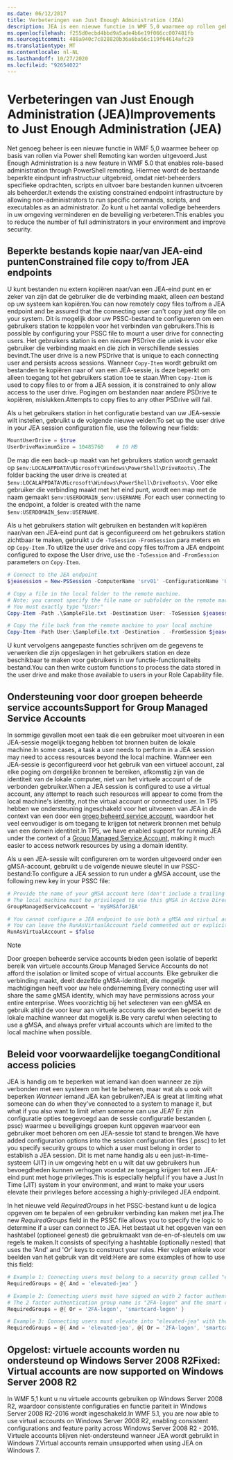 ```yaml
---
ms.date: 06/12/2017
title: Verbeteringen van Just Enough Administration (JEA)
description: JEA is een nieuwe functie in WMF 5,0 waarmee op rollen gebaseerd beheer via Power shell Remoting kan worden ingeschakeld. Hiermee wordt de bestaande beperkte eindpunt infrastructuur uitgebreid, omdat niet-beheerders specifieke opdrachten, scripts en uitvoer bare bestanden kunnen uitvoeren als beheerder.
ms.openlocfilehash: f255d0ecbd4bbd9a5ade4b6e19f066cc007481fb
ms.sourcegitcommit: 488a940c7c828820b36a6ba56c119f64614afc29
ms.translationtype: MT
ms.contentlocale: nl-NL
ms.lasthandoff: 10/27/2020
ms.locfileid: "92654022"
---
```

# <a name="improvements-to-just-enough-administration-jea"></a><span data-ttu-id="a18c1-104">Verbeteringen van Just Enough Administration (JEA)</span><span class="sxs-lookup"><span data-stu-id="a18c1-104">Improvements to Just Enough Administration (JEA)</span></span>

<span data-ttu-id="a18c1-105">Net genoeg beheer is een nieuwe functie in WMF 5,0 waarmee beheer op basis van rollen via Power shell Remoting kan worden uitgevoerd.</span><span class="sxs-lookup"><span data-stu-id="a18c1-105">Just Enough Administration is a new feature in WMF 5.0 that enables role-based administration through PowerShell remoting.</span></span> <span data-ttu-id="a18c1-106">Hiermee wordt de bestaande beperkte eindpunt infrastructuur uitgebreid, omdat niet-beheerders specifieke opdrachten, scripts en uitvoer bare bestanden kunnen uitvoeren als beheerder.</span><span class="sxs-lookup"><span data-stu-id="a18c1-106">It extends the existing constrained endpoint infrastructure by allowing non-administrators to run specific commands, scripts, and executables as an administrator.</span></span> <span data-ttu-id="a18c1-107">Zo kunt u het aantal volledige beheerders in uw omgeving verminderen en de beveiliging verbeteren.</span><span class="sxs-lookup"><span data-stu-id="a18c1-107">This enables you to reduce the number of full administrators in your environment and improve security.</span></span>

## <a name="constrained-file-copy-tofrom-jea-endpoints"></a><span data-ttu-id="a18c1-108">Beperkte bestands kopie naar/van JEA-eind punten</span><span class="sxs-lookup"><span data-stu-id="a18c1-108">Constrained file copy to/from JEA endpoints</span></span>

<span data-ttu-id="a18c1-109">U kunt bestanden nu extern kopiëren naar/van een JEA-eind punt en er zeker van zijn dat de gebruiker die de verbinding maakt, alleen *een* bestand op uw systeem kan kopiëren.</span><span class="sxs-lookup"><span data-stu-id="a18c1-109">You can now remotely copy files to/from a JEA endpoint and be assured that the connecting user can't copy just *any* file on your system.</span></span> <span data-ttu-id="a18c1-110">Dit is mogelijk door uw PSSC-bestand te configureren om een gebruikers station te koppelen voor het verbinden van gebruikers.</span><span class="sxs-lookup"><span data-stu-id="a18c1-110">This is possible by configuring your PSSC file to mount a user drive for connecting users.</span></span> <span data-ttu-id="a18c1-111">Het gebruikers station is een nieuwe PSDrive die uniek is voor elke gebruiker die verbinding maakt en die zich in verschillende sessies bevindt.</span><span class="sxs-lookup"><span data-stu-id="a18c1-111">The user drive is a new PSDrive that is unique to each connecting user and persists across sessions.</span></span> <span data-ttu-id="a18c1-112">Wanneer `Copy-Item` wordt gebruikt om bestanden te kopiëren naar of van een JEA-sessie, is deze beperkt om alleen toegang tot het gebruikers station toe te staan.</span><span class="sxs-lookup"><span data-stu-id="a18c1-112">When `Copy-Item` is used to copy files to or from a JEA session, it is constrained to only allow access to the user drive.</span></span> <span data-ttu-id="a18c1-113">Pogingen om bestanden naar andere PSDrive te kopiëren, mislukken.</span><span class="sxs-lookup"><span data-stu-id="a18c1-113">Attempts to copy files to any other PSDrive will fail.</span></span>

<span data-ttu-id="a18c1-114">Als u het gebruikers station in het configuratie bestand van uw JEA-sessie wilt instellen, gebruikt u de volgende nieuwe velden:</span><span class="sxs-lookup"><span data-stu-id="a18c1-114">To set up the user drive in your JEA session configuration file, use the following new fields:</span></span>

```powershell
MountUserDrive = $true
UserDriveMaximumSize = 10485760    # 10 MB
```

<span data-ttu-id="a18c1-115">De map die een back-up maakt van het gebruikers station wordt gemaakt op `$env:LOCALAPPDATA\Microsoft\Windows\PowerShell\DriveRoots\` .</span><span class="sxs-lookup"><span data-stu-id="a18c1-115">The folder backing the user drive is created at `$env:LOCALAPPDATA\Microsoft\Windows\PowerShell\DriveRoots\`.</span></span> <span data-ttu-id="a18c1-116">Voor elke gebruiker die verbinding maakt met het eind punt, wordt een map met de naam gemaakt `$env:USERDOMAIN_$env:USERNAME` .</span><span class="sxs-lookup"><span data-stu-id="a18c1-116">For each user connecting to the endpoint, a folder is created with the name `$env:USERDOMAIN_$env:USERNAME`.</span></span>

<span data-ttu-id="a18c1-117">Als u het gebruikers station wilt gebruiken en bestanden wilt kopiëren naar/van een JEA-eind punt dat is geconfigureerd om het gebruikers station zichtbaar te maken, gebruikt u de `-ToSession` `-FromSession` para meters en op `Copy-Item` .</span><span class="sxs-lookup"><span data-stu-id="a18c1-117">To utilize the user drive and copy files to/from a JEA endpoint configured to expose the User drive, use the `-ToSession` and `-FromSession` parameters on `Copy-Item`.</span></span>

```powershell
# Connect to the JEA endpoint
$jeasession = New-PSSession -ComputerName 'srv01' -ConfigurationName 'UserDemo'

# Copy a file in the local folder to the remote machine.
# Note: you cannot specify the file name or subfolder on the remote machine.
# You must exactly type "User:"
Copy-Item -Path .\SampleFile.txt -Destination User: -ToSession $jeasession

# Copy the file back from the remote machine to your local machine
Copy-Item -Path User:\SampleFile.txt -Destination . -FromSession $jeasession
```

<span data-ttu-id="a18c1-118">U kunt vervolgens aangepaste functies schrijven om de gegevens te verwerken die zijn opgeslagen in het gebruikers station en deze beschikbaar te maken voor gebruikers in uw functie-functionaliteits bestand.</span><span class="sxs-lookup"><span data-stu-id="a18c1-118">You can then write custom functions to process the data stored in the user drive and make those available to users in your Role Capability file.</span></span>

## <a name="support-for-group-managed-service-accounts"></a><span data-ttu-id="a18c1-119">Ondersteuning voor door groepen beheerde service accounts</span><span class="sxs-lookup"><span data-stu-id="a18c1-119">Support for Group Managed Service Accounts</span></span>

<span data-ttu-id="a18c1-120">In sommige gevallen moet een taak die een gebruiker moet uitvoeren in een JEA-sessie mogelijk toegang hebben tot bronnen buiten de lokale machine.</span><span class="sxs-lookup"><span data-stu-id="a18c1-120">In some cases, a task a user needs to perform in a JEA session may need to access resources beyond the local machine.</span></span> <span data-ttu-id="a18c1-121">Wanneer een JEA-sessie is geconfigureerd voor het gebruik van een virtueel account, zal elke poging om dergelijke bronnen te bereiken, afkomstig zijn van de identiteit van de lokale computer, niet van het virtuele account of de verbonden gebruiker.</span><span class="sxs-lookup"><span data-stu-id="a18c1-121">When a JEA session is configured to use a virtual account, any attempt to reach such resources will appear to come from the local machine's identity, not the virtual account or connected user.</span></span> <span data-ttu-id="a18c1-122">In TP5 hebben we ondersteuning ingeschakeld voor het uitvoeren van JEA in de context van een door een [groep beheerd service account](/previous-versions/windows/it-pro/windows-server-2012-R2-and-2012/jj128431\(v=ws.11\)), waardoor het veel eenvoudiger is om toegang te krijgen tot netwerk bronnen met behulp van een domein identiteit.</span><span class="sxs-lookup"><span data-stu-id="a18c1-122">In TP5, we have enabled support for running JEA under the context of a [Group Managed Service Account](/previous-versions/windows/it-pro/windows-server-2012-R2-and-2012/jj128431\(v=ws.11\)), making it much easier to access network resources by using a domain identity.</span></span>

<span data-ttu-id="a18c1-123">Als u een JEA-sessie wilt configureren om te worden uitgevoerd onder een gMSA-account, gebruikt u de volgende nieuwe sleutel in uw PSSC-bestand:</span><span class="sxs-lookup"><span data-stu-id="a18c1-123">To configure a JEA session to run under a gMSA account, use the following new key in your PSSC file:</span></span>

```powershell
# Provide the name of your gMSA account here (don't include a trailing $)
# The local machine must be privileged to use this gMSA in Active Directory
GroupManagedServiceAccount = 'myGMSAforJEA'

# You cannot configure a JEA endpoint to use both a gMSA and virtual account
# You can leave the RunAsVirtualAccount field commented out or explicitly set it to false
RunAsVirtualAccount = $false
```

> [!NOTE]
> <span data-ttu-id="a18c1-124">Door groepen beheerde service accounts bieden geen isolatie of beperkt bereik van virtuele accounts.</span><span class="sxs-lookup"><span data-stu-id="a18c1-124">Group Managed Service Accounts do not afford the isolation or limited scope of virtual accounts.</span></span>
> <span data-ttu-id="a18c1-125">Elke gebruiker die verbinding maakt, deelt dezelfde gMSA-identiteit, die mogelijk machtigingen heeft voor uw hele onderneming.</span><span class="sxs-lookup"><span data-stu-id="a18c1-125">Every connecting user will share the same gMSA identity, which may have permissions across your entire enterprise.</span></span> <span data-ttu-id="a18c1-126">Wees voorzichtig bij het selecteren van een gMSA en gebruik altijd de voor keur aan virtuele accounts die worden beperkt tot de lokale machine wanneer dat mogelijk is.</span><span class="sxs-lookup"><span data-stu-id="a18c1-126">Be very careful when selecting to use a gMSA, and always prefer virtual accounts which are limited to the local machine when possible.</span></span>

## <a name="conditional-access-policies"></a><span data-ttu-id="a18c1-127">Beleid voor voorwaardelijke toegang</span><span class="sxs-lookup"><span data-stu-id="a18c1-127">Conditional access policies</span></span>

<span data-ttu-id="a18c1-128">JEA is handig om te beperken wat iemand kan doen wanneer ze zijn verbonden met een systeem om het te beheren, maar wat als u ook wilt beperken *Wanneer* iemand JEA kan gebruiken?</span><span class="sxs-lookup"><span data-stu-id="a18c1-128">JEA is great at limiting what someone can do when they've connected to a system to manage it, but what if you also want to limit *when* someone can use JEA?</span></span> <span data-ttu-id="a18c1-129">Er zijn configuratie opties toegevoegd aan de sessie configuratie bestanden (. pssc) waarmee u beveiligings groepen kunt opgeven waarvoor een gebruiker moet behoren om een JEA-sessie tot stand te brengen.</span><span class="sxs-lookup"><span data-stu-id="a18c1-129">We have added configuration options into the session configuration files (.pssc) to let you specify security groups to which a user must belong in order to establish a JEA session.</span></span> <span data-ttu-id="a18c1-130">Dit is met name handig als u een just-in-time-systeem (JIT) in uw omgeving hebt en u wilt dat uw gebruikers hun bevoegdheden kunnen verhogen voordat ze toegang krijgen tot een JEA-eind punt met hoge privileges.</span><span class="sxs-lookup"><span data-stu-id="a18c1-130">This is especially helpful if you have a Just In Time (JIT) system in your environment, and want to make your users elevate their privileges before accessing a highly-privileged JEA endpoint.</span></span>

<span data-ttu-id="a18c1-131">In het nieuwe veld *RequiredGroups* in het PSSC-bestand kunt u de logica opgeven om te bepalen of een gebruiker verbinding kan maken met jea.</span><span class="sxs-lookup"><span data-stu-id="a18c1-131">The new *RequiredGroups* field in the PSSC file allows you to specify the logic to determine if a user can connect to JEA.</span></span> <span data-ttu-id="a18c1-132">Het bestaat uit het opgeven van een hashtabel (optioneel genest) die gebruikmaakt van de-en-of-sleutels om uw regels te maken.</span><span class="sxs-lookup"><span data-stu-id="a18c1-132">It consists of specifying a hashtable (optionally nested) that uses the 'And' and 'Or' keys to construct your rules.</span></span> <span data-ttu-id="a18c1-133">Hier volgen enkele voor beelden van het gebruik van dit veld:</span><span class="sxs-lookup"><span data-stu-id="a18c1-133">Here are some examples of how to use this field:</span></span>

```powershell
# Example 1: Connecting users must belong to a security group called "elevated-jea"
RequiredGroups = @{ And = 'elevated-jea' }

# Example 2: Connecting users must have signed on with 2 factor authentication or a smart card
# The 2 factor authentication group name is "2FA-logon" and the smart card group name is "smartcard-logon"
RequiredGroups = @{ Or = '2FA-logon', 'smartcard-logon' }

# Example 3: Connecting users must elevate into "elevated-jea" with their JIT system and have logged on with 2FA or a smart card
RequiredGroups = @{ And = 'elevated-jea', @{ Or = '2FA-logon', 'smartcard-logon' }}
```

## <a name="fixed-virtual-accounts-are-now-supported-on-windows-server-2008-r2"></a><span data-ttu-id="a18c1-134">Opgelost: virtuele accounts worden nu ondersteund op Windows Server 2008 R2</span><span class="sxs-lookup"><span data-stu-id="a18c1-134">Fixed: Virtual accounts are now supported on Windows Server 2008 R2</span></span>

<span data-ttu-id="a18c1-135">In WMF 5,1 kunt u nu virtuele accounts gebruiken op Windows Server 2008 R2, waardoor consistente configuraties en functie pariteit in Windows Server 2008 R2-2016 wordt ingeschakeld.</span><span class="sxs-lookup"><span data-stu-id="a18c1-135">In WMF 5.1, you are now able to use virtual accounts on Windows Server 2008 R2, enabling consistent configurations and feature parity across Windows Server 2008 R2 - 2016.</span></span> <span data-ttu-id="a18c1-136">Virtuele accounts blijven niet-ondersteund wanneer JEA wordt gebruikt in Windows 7.</span><span class="sxs-lookup"><span data-stu-id="a18c1-136">Virtual accounts remain unsupported when using JEA on Windows 7.</span></span>
